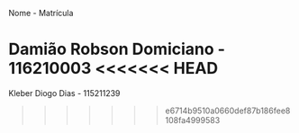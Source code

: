 Nome - Matrícula

Damião Robson Domiciano - 116210003
<<<<<<< HEAD
=======
Kleber Diogo Dias - 115211239
>>>>>>> e6714b9510a0660def87b186fee8108fa4999583

